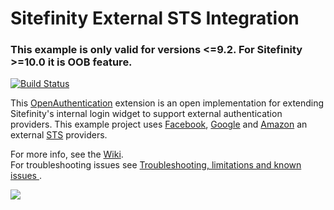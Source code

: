 Sitefinity External STS Integration
=======

### This example is only valid for versions <=9.2. For Sitefinity >=10.0 it is OOB feature.

[![Build Status](http://sdk-jenkins-ci.cloudapp.net/buildStatus/icon?job=Telerik.Sitefinity.Samples.ExternalSTSIntegration.CI)](http://sdk-jenkins-ci.cloudapp.net/job/Telerik.Sitefinity.Samples.ExternalSTSIntegration.CI/)

This [OpenAuthentication](https://nuget.org/packages/DotNetOpenAuth.AspNet) extension is an open implementation for extending Sitefinity's internal login widget to support external authentication providers. This example project uses [Facebook](http://www.facebook.com), [Google](http://www.google.com) and [Amazon](http://www.amazon.com) an external [STS](http://en.wikipedia.org/wiki/Security_Token_Service) providers. 

For more info, see the [Wiki](https://github.com/Sitefinity/Sitefinity-External-STS-Integration/wiki).  
For troubleshooting issues see [Troubleshooting, limitations and known issues ](https://github.com/Sitefinity/Sitefinity-External-STS-Integration/wiki/Troubleshooting,-limitations-and-known-issues). 

![](https://raw.github.com/Sitefinity/Sitefinity-External-STS-Integration/master/DocumentationImages/LoginForm.png)
